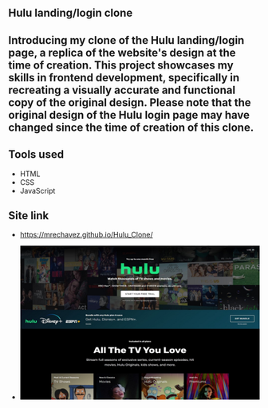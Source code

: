 ## Hulu landing/login clone

## Introducing my clone of the Hulu landing/login page, a replica of the website's design at the time of creation. This project showcases my skills in frontend development, specifically in recreating a visually accurate and functional copy of the original design. Please note that the original design of the Hulu login page may have changed since the time of creation of this clone.

## Tools used
- HTML
- CSS
- JavaScript

## Site link
- https://mrechavez.github.io/Hulu_Clone/

- ![Screenshot](/img/hulu_clone.jpg)

